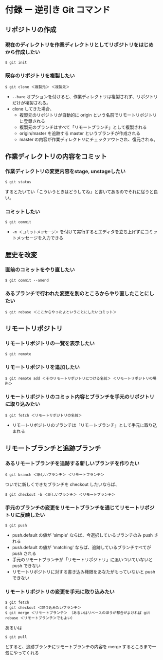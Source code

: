 # 付録 ー 逆引き Git コマンド

## リポジトリの作成

### 現在のディレクトリを作業ディレクトリとしてリポジトリをはじめから作成したい

    $ git init
    
### 既存のリポジトリを複製したい

    $ git clone ＜複製元＞ ＜複製先＞

* `--bare` オプションを付けると、作業ディレクトリは複製されず、リポジトリだけが複製される。
* clone してきた場合、
  * 複製元のリポジトリが自動的に origin という名前でリモートリポジトリに登録される
  * 複製元のブランチはすべて「リモートブランチ」として複製される
  * origin/master を追跡する master というブランチが作成される
  * master の内容が作業ディレクトリにチェックアウトされ、復元される。

## 作業ディレクトリの内容をコミット
### 作業ディレクトリの変更内容をstage, unstageしたい

    $ git status
   
するとたいてい「こういうときはどうしてね」と書いてあるのでそれに従うと良い。


### コミットしたい

    $ git commit

* `-m ＜コミットメッセージ＞` を付けて実行するとエディタを立ち上げずにコミットメッセージを入力できる

## 歴史を改変

### 直前のコミットをやり直したい

    $ git commit --amend
    
### あるブランチで行われた変更を別のところからやり直したことにしたい

    $ git rebase ＜ここからやったよということにしたいコミット＞
    
    
## リモートリポジトリ

### リモートリポジトリの一覧を表示したい

    $ git remote

### リモートリポジトリを追加したい

    $ git remote add ＜そのリモートリポジトリにつける名前＞ ＜リモートリポジトリの場所＞
    
### リモートリポジトリのコミット内容とブランチを手元のリポジトリに取り込みたい

    $ git fetch ＜リモートリポジトリの名前＞

* リモートリポジトリのブランチは「リモートブランチ」として手元に取り込まれる

## リモートブランチと追跡ブランチ

### あるリモートブランチを追跡する新しいブランチを作りたい

    $ git branch ＜新しいブランチ＞ ＜リモートブランチ＞

ついでに新しくできたブランチを checkout したいならば、

    $ git checkout -b ＜新しいブランチ＞ ＜リモートブランチ＞


### 手元のブランチの変更をリモートブランチを通じてリモートリポジトリに反映したい

    $ git push

* push.default の値が 'simple' ならば、今選択しているブランチのみ push される
* push.default の値が 'matching' ならば、追跡しているブランチすべてが push される
* 手元のリモートブランチが「リモートリポジトリ」に追いついていないと push できない
* リモートリポジトリに対する書き込み権限をあなたがもっていないと push できない

### リモートリポジトリの変更を手元に取り込みたい

    $ git fetch
    $ git checkout ＜取り込みたいブランチ＞
    $ git merge ＜リモートブランチ＞ （あるいはリベースのほうが都合がよければ git rebase ＜リモートブランチ＞でもよい）

あるいは

    $ git pull

とすると、追跡ブランチにリモートブランチの内容を merge するところまで一気にやってくれる